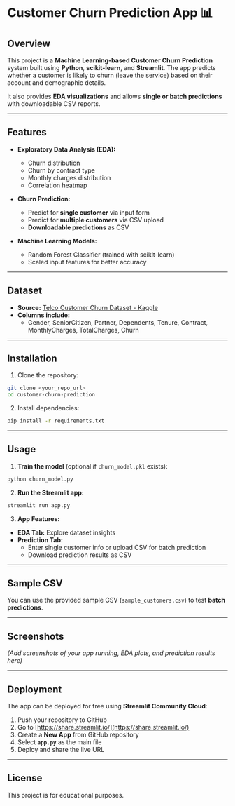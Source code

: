 
# Customer Churn Prediction App 📊

## Overview
This project is a **Machine Learning-based Customer Churn Prediction** system built using **Python**, **scikit-learn**, and **Streamlit**. The app predicts whether a customer is likely to churn (leave the service) based on their account and demographic details.  

It also provides **EDA visualizations** and allows **single or batch predictions** with downloadable CSV reports.

---

## Features
- **Exploratory Data Analysis (EDA):**  
  - Churn distribution  
  - Churn by contract type  
  - Monthly charges distribution  
  - Correlation heatmap  

- **Churn Prediction:**  
  - Predict for **single customer** via input form  
  - Predict for **multiple customers** via CSV upload  
  - **Downloadable predictions** as CSV  

- **Machine Learning Models:**  
  - Random Forest Classifier (trained with scikit-learn)  
  - Scaled input features for better accuracy  

---

## Dataset
- **Source:** [Telco Customer Churn Dataset - Kaggle](https://www.kaggle.com/blastchar/telco-customer-churn)  
- **Columns include:**  
  - Gender, SeniorCitizen, Partner, Dependents, Tenure, Contract, MonthlyCharges, TotalCharges, Churn  

---

## Installation
1. Clone the repository:
```bash
git clone <your_repo_url>
cd customer-churn-prediction
```
2. Install dependencies:
```bash
pip install -r requirements.txt
```

---

## Usage
1. **Train the model** (optional if `churn_model.pkl` exists):
```bash
python churn_model.py
```

2. **Run the Streamlit app:**
```bash
streamlit run app.py
```

3. **App Features:**
- **EDA Tab:** Explore dataset insights  
- **Prediction Tab:**  
  - Enter single customer info or upload CSV for batch prediction  
  - Download prediction results as CSV  

---

## Sample CSV
You can use the provided sample CSV (`sample_customers.csv`) to test **batch predictions**.

---

## Screenshots
*(Add screenshots of your app running, EDA plots, and prediction results here)*

---

## Deployment
The app can be deployed for free using **Streamlit Community Cloud**:
1. Push your repository to GitHub  
2. Go to [https://share.streamlit.io/](https://share.streamlit.io/)  
3. Create a **New App** from GitHub repository  
4. Select **`app.py`** as the main file  
5. Deploy and share the live URL  

---

## License
This project is for educational purposes.
